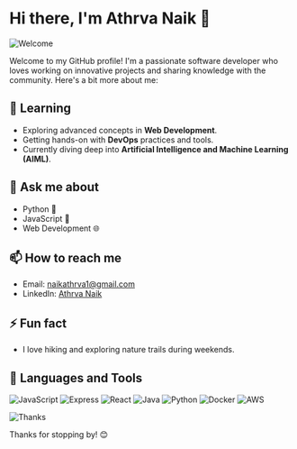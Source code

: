 # Hi there, I'm Athrva Naik 👋

![Welcome](https://media.giphy.com/media/hvRJCLFzcasrR4ia7z/giphy.gif)

Welcome to my GitHub profile! I'm a passionate software developer who loves working on innovative projects and sharing knowledge with the community. Here's a bit more about me:

## 🌱 Learning
- Exploring advanced concepts in **Web Development**.
- Getting hands-on with **DevOps** practices and tools.
- Currently diving deep into **Artificial Intelligence and Machine Learning (AIML)**.

## 💬 Ask me about
- Python 🐍
- JavaScript 📜
- Web Development 🌐

## 📫 How to reach me
- Email: [naikathrva1@gmail.com](mailto:naikathrva1@gmail.com)
- LinkedIn: [Athrva Naik](https://www.linkedin.com/in/athrvanaik)

## ⚡ Fun fact
- I love hiking and exploring nature trails during weekends.

## 🚀 Languages and Tools
![JavaScript](https://img.shields.io/badge/JavaScript-F7DF1E?style=for-the-badge&logo=javascript&logoColor=black)
![Express](https://img.shields.io/badge/Express-000000?style=for-the-badge&logo=express&logoColor=white)
![React](https://img.shields.io/badge/React-20232A?style=for-the-badge&logo=react&logoColor=61DAFB)
![Java](https://img.shields.io/badge/Java-007396?style=for-the-badge&logo=java&logoColor=white)
![Python](https://img.shields.io/badge/Python-3776AB?style=for-the-badge&logo=python&logoColor=white)
![Docker](https://img.shields.io/badge/Docker-2496ED?style=for-the-badge&logo=docker&logoColor=white)
![AWS](https://img.shields.io/badge/AWS-232F3E?style=for-the-badge&logo=amazon-aws&logoColor=white)

![Thanks](https://media.giphy.com/media/3oKIPnAiaMCws8nOsE/giphy.gif)

Thanks for stopping by! 😊
